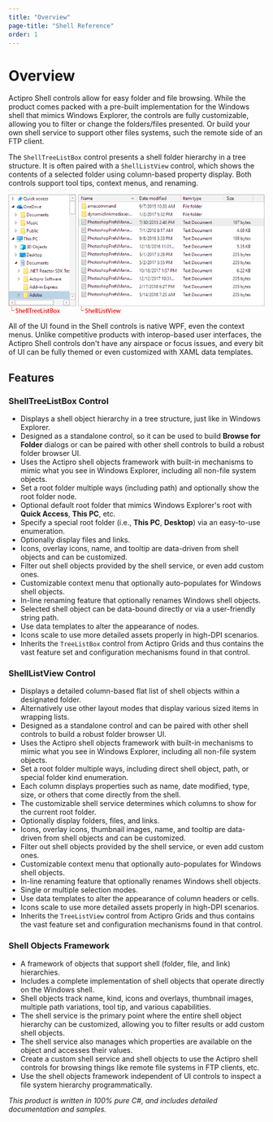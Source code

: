```yaml
---
title: "Overview"
page-title: "Shell Reference"
order: 1
---
```

# Overview

Actipro Shell controls allow for easy folder and file browsing.  While the product comes packed with a pre-built implementation for the Windows shell that mimics Windows Explorer, the controls are fully customizable, allowing you to filter or change the folders/files presented.  Or build your own shell service to support other files systems, such the remote side of an FTP client.

The `ShellTreeListBox` control presents a shell folder hierarchy in a tree structure.  It is often paired with a `ShellListView` control, which shows the contents of a selected folder using column-based property display.  Both controls support tool tips, context menus, and renaming.

![Screenshot](images/labeled-controls.png)

All of the UI found in the Shell controls is native WPF, even the context menus.  Unlike competitive products with interop-based user interfaces, the Actipro Shell controls don't have any airspace or focus issues, and every bit of UI can be fully themed or even customized with XAML data templates.

## Features

### ShellTreeListBox Control

- Displays a shell object hierarchy in a tree structure, just like in Windows Explorer.
- Designed as a standalone control, so it can be used to build **Browse for Folder** dialogs or can be paired with other shell controls to build a robust folder browser UI.
- Uses the Actipro shell objects framework with built-in mechanisms to mimic what you see in Windows Explorer, including all non-file system objects.
- Set a root folder multiple ways (including path) and optionally show the root folder node.
- Optional default root folder that mimics Windows Explorer's root with **Quick Access**, **This PC**, etc.
- Specify a special root folder (i.e., **This PC**, **Desktop**) via an easy-to-use enumeration.
- Optionally display files and links.
- Icons, overlay icons, name, and tooltip are data-driven from shell objects and can be customized.
- Filter out shell objects provided by the shell service, or even add custom ones.
- Customizable context menu that optionally auto-populates for Windows shell objects.
- In-line renaming feature that optionally renames Windows shell objects.
- Selected shell object can be data-bound directly or via a user-friendly string path.
- Use data templates to alter the appearance of nodes.
- Icons scale to use more detailed assets properly in high-DPI scenarios.
- Inherits the `TreeListBox` control from Actipro Grids and thus contains the vast feature set and configuration mechanisms found in that control.

### ShellListView Control

- Displays a detailed column-based flat list of shell objects within a designated folder.
- Alternatively use other layout modes that display various sized items in wrapping lists.
- Designed as a standalone control and can be paired with other shell controls to build a robust folder browser UI.
- Uses the Actipro shell objects framework with built-in mechanisms to mimic what you see in Windows Explorer, including all non-file system objects.
- Set a root folder multiple ways, including direct shell object, path, or special folder kind enumeration.
- Each column displays properties such as name, date modified, type, size, or others that come directly from the shell.
- The customizable shell service determines which columns to show for the current root folder.
- Optionally display folders, files, and links.
- Icons, overlay icons, thumbnail images, name, and tooltip are data-driven from shell objects and can be customized.
- Filter out shell objects provided by the shell service, or even add custom ones.
- Customizable context menu that optionally auto-populates for Windows shell objects.
- In-line renaming feature that optionally renames Windows shell objects.
- Single or multiple selection modes.
- Use data templates to alter the appearance of column headers or cells.
- Icons scale to use more detailed assets properly in high-DPI scenarios.
- Inherits the `TreeListView` control from Actipro Grids and thus contains the vast feature set and configuration mechanisms found in that control.

### Shell Objects Framework

- A framework of objects that support shell (folder, file, and link) hierarchies.
- Includes a complete implementation of shell objects that operate directly on the Windows shell.
- Shell objects track name, kind, icons and overlays, thumbnail images, multiple path variations, tool tip, and various capabilities.
- The shell service is the primary point where the entire shell object hierarchy can be customized, allowing you to filter results or add custom shell objects.
- The shell service also manages which properties are available on the object and accesses their values.
- Create a custom shell service and shell objects to use the Actipro shell controls for browsing things like remote file systems in FTP clients, etc.
- Use the shell objects framework independent of UI controls to inspect a file system hierarchy programmatically.

*This product is written in 100% pure C#, and includes detailed documentation and samples.*
